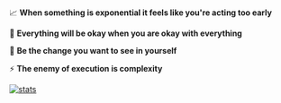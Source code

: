 📈 **When something is exponential it feels like you're acting too early**

🌱 **Everything will be okay when you are okay with everything**

 🔭 **Be the change you want to see in yourself**

⚡ **The enemy of execution is complexity**


[![stats](https://github-readme-stats.vercel.app/api?username=isedwards&theme=vue&show_icons=true&hide_border=true)](https://github.com/isedwards)


<!--
### Hi there 👋

**isedwards/isedwards** is a ✨ _special_ ✨ repository because its `README.md` (this file) appears on your GitHub profile.

Here are some ideas to get you started:

- 🔭 I’m currently working on ...
- 🌱 I’m currently learning ...
- 👯 I’m looking to collaborate on ...
- 🤔 I’m looking for help with ...
- 💬 Ask me about ...
- 📫 How to reach me: ...
- 😄 Pronouns: ...
- ⚡ Fun fact: ...
-->
